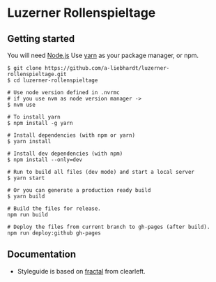 # Luzerner Rollenspieltage

## Getting started

You will need [Node.js](http://nodejs.org)
Use [yarn](https://yarnpkg.com) as your package manager, or npm.

    $ git clone https://github.com/a-liebhardt/luzerner-rollenspieltage.git
    $ cd luzerner-rollenspieltage

    # Use node version defined in .nvrmc
    # if you use nvm as node version manager ->
    $ nvm use

    # To install yarn
    $ npm install -g yarn

    # Install dependencies (with npm or yarn)
    $ yarn install

    # Install dev dependencies (with npm)
    $ npm install --only=dev

    # Run to build all files (dev mode) and start a local server
    $ yarn start

    # Or you can generate a production ready build
    $ yarn build

    # Build the files for release.
    npm run build

    # Deploy the files from current branch to gh-pages (after build).
    npm run deploy:github gh-pages


## Documentation

- Styleguide is based on [fractal](https://fractal.build/guide) from clearleft.

